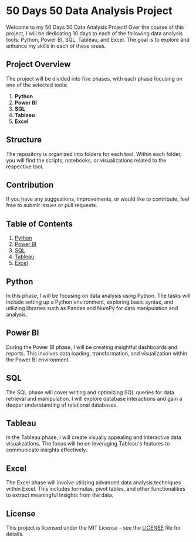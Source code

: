 # 50 Days 50 Data Analysis Project

Welcome to my 50 Days 50 Data Analysis Project! Over the course of this project, I will be dedicating 10 days to each of the following data analysis tools: Python, Power BI, SQL, Tableau, and Excel. The goal is to explore and enhance my skills in each of these areas.

## Project Overview

The project will be divided into five phases, with each phase focusing on one of the selected tools:

1. **Python**
2. **Power BI**
3. **SQL**
4. **Tableau**
5. **Excel**

## Structure

The repository is organized into folders for each tool. Within each folder, you will find the scripts, notebooks, or visualizations related to the respective tool.

## Contribution

If you have any suggestions, improvements, or would like to contribute, feel free to submit issues or pull requests.

## Table of Contents

1. [Python](#python)
2. [Power BI](#power-bi)
3. [SQL](#sql)
4. [Tableau](#tableau)
5. [Excel](#excel)

## Python

In this phase, I will be focusing on data analysis using Python. The tasks will include setting up a Python environment, exploring basic syntax, and utilizing libraries such as Pandas and NumPy for data manipulation and analysis.

## Power BI

During the Power BI phase, I will be creating insightful dashboards and reports. This involves data loading, transformation, and visualization within the Power BI environment.

## SQL

The SQL phase will cover writing and optimizing SQL queries for data retrieval and manipulation. I will explore database interactions and gain a deeper understanding of relational databases.

## Tableau

In the Tableau phase, I will create visually appealing and interactive data visualizations. The focus will be on leveraging Tableau's features to communicate insights effectively.

## Excel

The Excel phase will involve utilizing advanced data analysis techniques within Excel. This includes formulas, pivot tables, and other functionalities to extract meaningful insights from the data.

## License

This project is licensed under the MIT License - see the [LICENSE](LICENSE) file for details.
